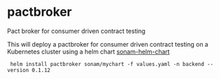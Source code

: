 # pactbroker
Pact broker for consumer driven contract testing

This will deploy a pactbroker for consumer driven contract testing on a Kubernetes cluster using
a helm chart [sonam-helm-chart](https://github.com/sonamsamdupkhangsar/sonam-helm-chart)


` helm install pactbroker sonam/mychart -f values.yaml -n backend --version 0.1.12`